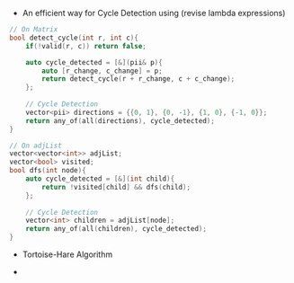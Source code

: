- An efficient way for Cycle Detection using  (revise lambda expressions)
```C++
// On Matrix
bool detect_cycle(int r, int c){
	if(!valid(r, c)) return false;

	auto cycle_detected = [&](pii& p){
	    auto [r_change, c_change] = p;
	    return detect_cycle(r + r_change, c + c_change);
	};
	
	// Cycle Detection
	vector<pii> directions = {{0, 1}, {0, -1}, {1, 0}, {-1, 0}};
	return any_of(all(directions), cycle_detected);
}

// On adjList
vector<vector<int>> adjList;
vector<bool> visited;
bool dfs(int node){
	auto cycle_detected = [&](int child){
	    return !visited[child] && dfs(child);
	};
	
	// Cycle Detection
	vector<int> children = adjList[node];
	return any_of(all(children), cycle_detected);
}
```

- Tortoise-Hare Algorithm

- 